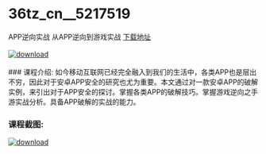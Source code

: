 # 36tz_cn__5217519
APP逆向实战 从APP逆向到游戏实战
[下载地址](http://www.36tz.cn/article/5217519 "下载地址")
<br/></br>[![download](http://36tz.cn/muke_img/2021_01_1-35-300x167.png "下载地址")](http://www.36tz.cn/article/5217519 "下载地址")
<br/></br>### 课程介绍:
如今移动互联网已经完全融入到我们的生活中，各类APP也是层出不穷，因此对于安卓APP安全的研究也尤为重要。本文通过对一款安卓APP的破解实例，来引出对于APP安全的探讨。掌握各类APP的破解技巧。掌握游戏逆向之手游实战分析。具备APP破解的实战的能力。

### 课程截图:
[![download](http://36tz.cn/muke_img/2021_01_2-39.png "下载地址")](http://www.36tz.cn/article/5217519 "下载地址")
